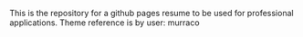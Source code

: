 This is the repository for a github pages resume to be used for professional applications. Theme reference is by user: murraco
